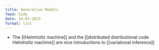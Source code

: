 ```yaml
---
title: Generative Models
feed: hide
date: 24-03-2023
format: list
---
```



- The [[Helmholtz machine]] and the [[distributed distributional code Helmholtz machine]] are nice introductions to [[variational inference]]